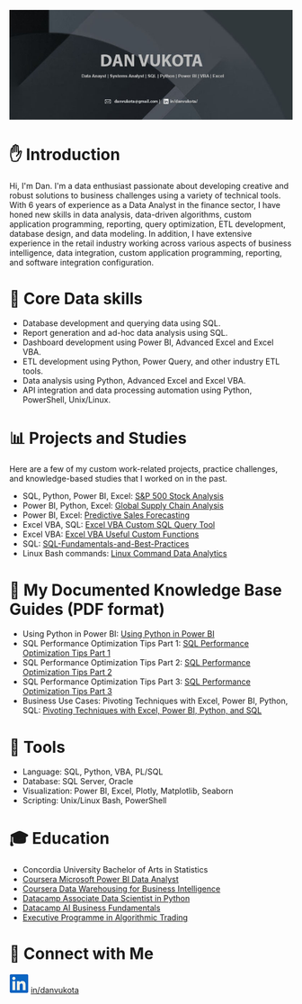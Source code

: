 ![banner](https://github.com/danvuk567/danvuk567/blob/main/images/github_banner.jpg?raw=true)

# ✋ Introduction

Hi, I'm Dan. I'm a data enthusiast passionate about developing creative and robust solutions to business challenges using a variety of technical tools. With 6 years of experience as a Data Analyst in the finance sector, I have honed new skills in data analysis, data-driven algorithms, custom application programming, reporting, query optimization, ETL development, database design, and data modeling. In addition, I have extensive experience in the retail industry working across various aspects of business intelligence, data integration, custom application programming, reporting, and software integration configuration. 

# 🔨 Core Data skills

* Database development and querying data using SQL.
* Report generation and ad-hoc data analysis using SQL.
* Dashboard development using Power BI, Advanced Excel and Excel VBA.
* ETL development using Python, Power Query, and other industry ETL tools.
* Data analysis using Python, Advanced Excel and Excel VBA.
* API integration and data processing automation using Python, PowerShell, Unix/Linux.

# 📊 Projects and Studies

Here are a few of my custom work-related projects, practice challenges, and knowledge-based studies that I worked on in the past.

* SQL, Python, Power BI, Excel: [S&P 500 Stock Analysis](https://github.com/danvuk567/SP500-Stock-Analysis)
* Power BI, Python, Excel: [Global Supply Chain Analysis](https://github.com/danvuk567/Global-Supply-Chain-Analysis)
* Power BI, Excel: [Predictive Sales Forecasting](https://github.com/danvuk567/Predictive-Sales-Forecasting)
* Excel VBA, SQL: [Excel VBA Custom SQL Query Tool](https://github.com/danvuk567/Excel_VBA-Custom-SQL-Query-Tool)
* Excel VBA: [Excel VBA Useful Custom Functions](https://github.com/danvuk567/Excel_VBA-Useful-Custom-Functions)
* SQL: [SQL-Fundamentals-and-Best-Practices](https://github.com/danvuk567/SQL-Fundamentals-and-Best-Practices)
* Linux Bash commands: [Linux Command Data Analytics](https://github.com/danvuk567/Linux-Command-Data-Analytics)

# 📝 My Documented Knowledge Base Guides (PDF format) 

* Using Python in Power BI: [Using Python in Power BI](https://github.com/danvuk567/danvuk567/blob/main/Files/Using_Python_In_Power_BI.pdf)
* SQL Performance Optimization Tips Part 1: [SQL Performance Optimization Tips Part 1](https://github.com/danvuk567/danvuk567/blob/main/Files/SQL_Performance_Optimization_Tips_Part1.pdf)
* SQL Performance Optimization Tips Part 2: [SQL Performance Optimization Tips Part 2](https://github.com/danvuk567/danvuk567/blob/main/Files/SQL_Performance_Optimization_Tips_Part2.pdf)
* SQL Performance Optimization Tips Part 3: [SQL Performance Optimization Tips Part 3](https://github.com/danvuk567/danvuk567/blob/main/Files/SQL_Performance_Optimization_Tips_Part3.pdf)
* Business Use Cases: Pivoting Techniques with Excel, Power BI, Python, SQL: [Pivoting Techniques with Excel, Power BI, Python, and SQL](https://github.com/danvuk567/danvuk567/blob/main/Files/Comparative_Approach_Pivoting_Excel_Power_BI_Python_SQL.pdf)

# 🔧 Tools

* Language: SQL, Python, VBA, PL/SQL
* Database: SQL Server, Oracle
* Visualization: Power BI, Excel, Plotly, Matplotlib, Seaborn
* Scripting: Unix/Linux Bash, PowerShell

# 🎓 Education

* Concordia University Bachelor of Arts in Statistics
* [Coursera Microsoft Power BI Data Analyst](https://www.coursera.org/account/accomplishments/specialization/certificate/N9DA5MVENNXH)
* [Coursera Data Warehousing for Business Intelligence](https://www.coursera.org/account/accomplishments/specialization/FJ7WBPQJJZL8)
* [Datacamp Associate Data Scientist in Python](https://www.datacamp.com/completed/statement-of-accomplishment/track/5b8c8647048f9150e6ce597a98544a9ecb6009e3)
* [Datacamp AI Business Fundamentals](https://www.datacamp.com/completed/statement-of-accomplishment/track/dbc64a8fcb55c097ea31f7e396dd1f19864c4e2c)
* [Executive Programme in Algorithmic Trading](https://www.credential.net/daf2b3eb-8485-415d-94c7-19264059a51a#gs.gsa1g1)

# 🤝 Connect with Me

![Linkedin Logo](https://github.com/danvuk567/danvuk567/blob/main/images/LinkedIn.png?raw=true) [in/danvukota](https://www.linkedin.com/in/danvukota/)

  

